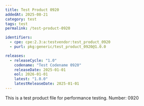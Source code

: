 ```yaml
---
title: Test Product 0920
addedAt: 2025-08-21
category: test
tags: test
permalink: /test-product-0920

identifiers:
  - cpe: cpe:2.3:a:testvendor:test_product_0920
  - purl: pkg:generic/test_product_0920@1.0.0

releases:
  - releaseCycle: "1.0"
    codename: "Test Codename 0920"
    releaseDate: 2025-01-01
    eol: 2026-01-01
    latest: "1.0.0"
    latestReleaseDate: 2025-01-01
---
```


This is a test product file for performance testing. Number: 0920

